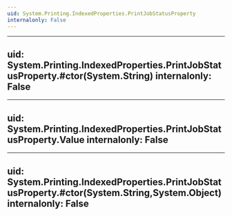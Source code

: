 ```yaml
---
uid: System.Printing.IndexedProperties.PrintJobStatusProperty
internalonly: False
---
```


---
uid: System.Printing.IndexedProperties.PrintJobStatusProperty.#ctor(System.String)
internalonly: False
---

---
uid: System.Printing.IndexedProperties.PrintJobStatusProperty.Value
internalonly: False
---

---
uid: System.Printing.IndexedProperties.PrintJobStatusProperty.#ctor(System.String,System.Object)
internalonly: False
---

